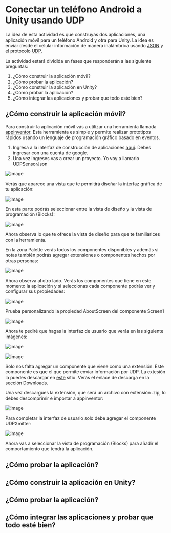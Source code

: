 # Conectar un teléfono Android a Unity usando UDP

La idea de esta actividad es que construyas dos aplicaciones, una aplicación móvil para un teléfono Android y otra para Unity. La idea es enviar desde el celular información de manera inalámbrica usando [JSON](https://en.wikipedia.org/wiki/JSON) y el protocolo [UDP](https://en.wikipedia.org/wiki/User_Datagram_Protocol). 

La actividad estará dividida en fases que responderán a las siguiente preguntas:

1. ¿Cómo construir la aplicación móvil?
2. ¿Cómo probar la aplicación?
3. ¿Cómo construir la aplicación en Unity?
4. ¿Cómo probar la aplicación?
5. ¿Cómo integrar las aplicaciones y probar que todo esté bien?

## ¿Cómo construir la aplicación móvil?

Para construir la aplicación móvil vás a utilizar una herramienta llamada [appinventor](https://appinventor.mit.edu/). Esta herramienta es simple y permite realizar prototipos rápidos usando un lenguaje de programación gráfico basado en eventos.

1. Ingresa a la interfaz de construcción de aplicaciones [aquí](http://ai2.appinventor.mit.edu/). Debes ingresar con una cuenta de google.
2. Una vez ingreses vas a crear un proyecto. Yo voy a llamarlo UDPSensorJson

![image](https://user-images.githubusercontent.com/2473101/225294152-8cde6c15-74cd-4bc8-8d60-bbd4e9646663.png)

Verás que aparece una vista que te permitirá diseñar la interfaz gráfica de tu aplicación:

![image](https://user-images.githubusercontent.com/2473101/225294571-ef982bca-d191-401f-a243-a8ad1d516f8e.png)

En esta parte podrás seleccionar entre la vista de diseño y la vista de programación (Blocks):

![image](https://user-images.githubusercontent.com/2473101/225294720-8b985e60-ed59-4eba-9fe1-16d81bdfea60.png)

Ahora observa lo que te ofrece la vista de diseño para que te familiarices con la herramienta.

En la zona Palette verás todos los componentes disponibles y además si notas también podrás agregar extensiones o componentes hechos por otras personas:

![image](https://user-images.githubusercontent.com/2473101/225295260-3dcbd255-faed-4bd6-9d33-06e7edfd2358.png)

Ahora observa al otro lado. Verás los componentes que tiene en este momento la aplicación y si seleccionas cada componente podrás ver y configurar sus propiedades:

![image](https://user-images.githubusercontent.com/2473101/225295633-1bba1019-1269-458e-a2dd-09baf9e5dcb9.png)

Prueba personalizando la propiedad AboutScreen del componente Screen1

![image](https://user-images.githubusercontent.com/2473101/225295883-baff7914-64d9-48b5-822c-19497356ff5d.png)

Ahora te pediré que hagas la interfaz de usuario que verás en las siguiente imágenes:

![image](https://user-images.githubusercontent.com/2473101/225300241-14b0b7a9-67a8-4ec5-ae9b-2074342a5483.png)

![image](https://user-images.githubusercontent.com/2473101/225300548-c5f7612b-7de8-41dc-931f-ad178d1fec4d.png)

Solo nos falta agregar un componente que viene como una extensión. Este componente es que el que permite enviar información por UDP. La extesión la puedes descargar en [este](http://ullisroboterseite.de/android-AI2-UDP-en.html) sitio. Verás el enlace de descarga en la sección Downloads.

Una vez descargues la extensión, que será un archivo con extensión .zip, lo debes descomprimir e importar a appinventor:

![image](https://user-images.githubusercontent.com/2473101/225302598-d7b56caf-c6b4-487d-8821-09f46b2e29e2.png)

Para completar la interfaz de usuario solo debe agregar el componente UDPXmitter:

![image](https://user-images.githubusercontent.com/2473101/225302743-7b7d179d-3479-4d98-8ca0-5524da4e5551.png)

Ahora vas a seleccionar la vista de programación (Blocks) para añadir el comportamiento que tendrá la aplicación.





## ¿Cómo probar la aplicación?

## ¿Cómo construir la aplicación en Unity?

## ¿Cómo probar la aplicación?

## ¿Cómo integrar las aplicaciones y probar que todo esté bien?
